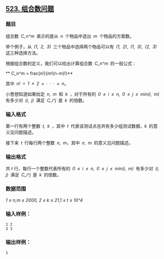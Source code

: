 ## [523. 组合数问题](https://www.acwing.com/problem/content/525/)

### 题目

组合数 *C_n^m* 表示的是从 *n* 个物品中选出 *m* 个物品的方案数。

举个例子，从 *(1, 2, 3)* 三个物品中选择两个物品可以有 *(1, 2)*, *(1, 3)*, *(2, 3)* 这三种选择方法。

根据组合数的定义，我们可以给出计算组合数 *C_n^m* 的一般公式：

** C_n^m = frac{n!}{m!(n-m)!}**

其中 *n! = 1 × 2 × · · · × n*。

小葱想知道如果给定 *n, m* 和 *k* ，对于所有的 *0 ≤ i ≤ n, 0 ≤ j ≤ min(i, m)* 有多少对 *(i, j)* 满足 *C_i^j* 是 *k* 的倍数。

### 输入格式

第一行有两个整数 *t, k* ，其中 *t* 代表该测试点总共有多少组测试数据，*k* 的意义见问题描述。

接下来 *t* 行每行两个整数 *n, m*，其中 *n, m* 的意义见问题描述。

### 输出格式

共 *t* 行，每行一个整数代表所有的 *0 ≤ i ≤ n, 0 ≤ j ≤ min(i, m)* 有多少对 *(i, j)* 满足 *C_i^j* 是 *k* 的倍数。

### 数据范围

*1 ≤ n,m ≤ 2000, 2 ≤ k ≤ 21,1 ≤ t ≤ 10^4*

### 输入样例：

```
1 2
3 3
```

### 输出样例：

```
1
```
